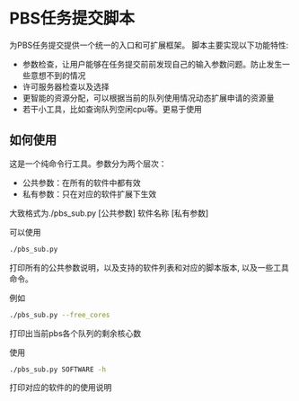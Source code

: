 # PBS任务提交脚本

为PBS任务提交提供一个统一的入口和可扩展框架。
脚本主要实现以下功能特性:

- 参数检查，让用户能够在任务提交前前发现自己的输入参数问题。防止发生一些意想不到的情况
- 许可服务器检查以及选择
- 更智能的资源分配，可以根据当前的队列使用情况动态扩展申请的资源量
- 若干小工具，比如查询队列空闲cpu等。更易于使用

## 如何使用

这是一个纯命令行工具。参数分为两个层次：

- 公共参数：在所有的软件中都有效
- 私有参数：只在对应的软件扩展下生效

大致格式为./pbs_sub.py [公共参数] 软件名称 [私有参数]

可以使用
```bash
./pbs_sub.py
```
打印所有的公共参数说明，以及支持的软件列表和对应的脚本版本, 以及一些工具命令。

例如

```bash
./pbs_sub.py --free_cores
```
打印出当前pbs各个队列的剩余核心数

使用
```bash
./pbs_sub.py SOFTWARE -h
```
打印对应的软件的的使用说明
